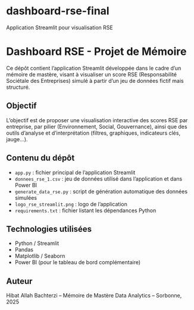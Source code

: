 # dashboard-rse-final
Application Streamlit pour visualisation RSE
# Dashboard RSE - Projet de Mémoire

Ce dépôt contient l’application Streamlit développée dans le cadre d’un mémoire de mastère, visant à visualiser un score RSE (Responsabilité Sociétale des Entreprises) simulé à partir d’un jeu de données fictif mais structuré.

##  Objectif
L’objectif est de proposer une visualisation interactive des scores RSE par entreprise, par pilier (Environnement, Social, Gouvernance), ainsi que des outils d’analyse et d’interprétation (filtres, graphiques, indicateurs clés, jauge...).

##  Contenu du dépôt
- `app.py` : fichier principal de l’application Streamlit
- `donnees_rse_1.csv` : jeu de données utilisé dans l’application et dans Power BI
- `generate_data_rse.py` : script de génération automatique des données simulées
- `logo_rse_streamlit.png` : logo de l’application
- `requirements.txt` : fichier listant les dépendances Python

## Technologies utilisées
- Python / Streamlit
- Pandas
- Matplotlib / Seaborn
- Power BI (pour le tableau de bord complémentaire)

##  Auteur
Hibat Allah Bachterzi – Mémoire de Mastère Data Analytics – Sorbonne, 2025

